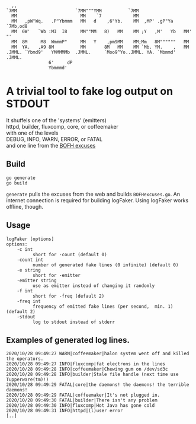 ```
  ,,                                                                      
`7MM                      `7MM"""YMM          `7MM                        
  MM                        MM    `7            MM                        
  MM   ,pW"Wq.   .P"Ybmmm   MM   d    ,6"Yb.    MM  ,MP' .gP"Ya  `7Mb,od8 
  MM  6W'   `Wb :MI  I8     MM""MM   8)   MM    MM ;Y   ,M'   Yb   MM' "' 
  MM  8M     M8  WmmmP"     MM   Y    ,pm9MM    MM;Mm   8M""""""   MM     
  MM  YA.   ,A9 8M          MM       8M   MM    MM `Mb. YM.    ,   MM     
.JMML. `Ybmd9'   YMMMMMb  .JMML.     `Moo9^Yo..JMML. YA. `Mbmmd' .JMML.   
                6'     dP                                                 
                Ybmmmd'                                                   
```

# A trivial tool to fake log output on STDOUT

It shuffels one of the 'systems' (emitters)  
httpd, builder, fluxcomp, core, or coffeemaker  
with one of the levels  
DEBUG, INFO, WARN, ERROR, or FATAL  
and one line from the [BOFH excuses](http://pages.cs.wisc.edu/~ballard/bofh/excuses)

## Build
```
go generate
go build
```
`generate` pulls the excuses from the web and builds `BOFHexcuses.go`.
An internet connection is required for building
logFaker. Using logFaker works offline, though.

## Usage
```
logFaker [options]
options:
    -c int
          short for -count (default 0)
    -count int
          number of generated fake lines (0 infinite) (default 0)
    -e string
          short for -emitter
    -emitter string
          use as emitter instead of changing it randomly
    -f int
          short for -freq (default 2)
    -freq int
          frequency of emitted fake lines (per second,  min. 1) (default 2)
    -stdout
          log to stdout instead of stderr
```
## Examples of generated log lines.
```
2020/10/28 09:49:27 WARN|coffeemaker|halon system went off and killed the operators.
2020/10/28 09:49:27 INFO|fluxcomp|fat electrons in the lines
2020/10/28 09:49:28 INFO|coffeemaker|Chewing gum on /dev/sd3c
2020/10/28 09:49:28 INFO|builder|Stale file handle (next time use Tupperware(tm)!)
2020/10/28 09:49:29 FATAL|core|the daemons! the daemons! the terrible daemons!
2020/10/28 09:49:29 FATAL|coffeemaker|It's not plugged in.
2020/10/28 09:49:30 FATAL|builder|There isn't any problem
2020/10/28 09:49:30 INFO|fluxcomp|Hot Java has gone cold
2020/10/28 09:49:31 INFO|httpd|(l)user error
[..]
```

